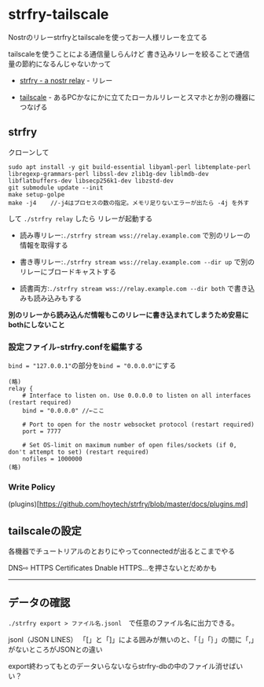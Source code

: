 # strfry-tailscale
Nostrのリレーstrfryとtailscaleを使ってお一人様リレーを立てる

tailscaleを使うことによる通信量しらんけど
書き込みリレーを絞ることで通信量の節約になるんじゃないかって


- [strfry - a nostr relay](https://github.com/hoytech/strfry) - リレー

- [tailscale](https://tailscale.com/) - あるPCかなにかに立てたローカルリレーとスマホとか別の機器につなげる


## strfry

クローンして
```
sudo apt install -y git build-essential libyaml-perl libtemplate-perl libregexp-grammars-perl libssl-dev zlib1g-dev liblmdb-dev libflatbuffers-dev libsecp256k1-dev libzstd-dev
git submodule update --init
make setup-golpe
make -j4    //-j4はプロセスの数の指定。メモリ足りないエラーが出たら -4j を外す
```
して
`./strfry relay`
したら
リレーが起動する

- 読み専リレー:`./strfry stream wss://relay.example.com`
で別のリレーの情報を取得する

- 書き専リレー:`./strfry stream wss://relay.example.com --dir up`
で別のリレーにブロードキャストする

- 読書両方:`./strfry stream wss://relay.example.com --dir both`
で書き込みも読み込みもする

**別のリレーから読み込んだ情報もこのリレーに書き込まれてしまうため安易にbothにしないこと**



### 設定ファイル-strfry.confを編集する

`bind = "127.0.0.1"`の部分を`bind = "0.0.0.0"`にする

```
(略)
relay {
    # Interface to listen on. Use 0.0.0.0 to listen on all interfaces (restart required)
    bind = "0.0.0.0" //←ここ

    # Port to open for the nostr websocket protocol (restart required)
    port = 7777

    # Set OS-limit on maximum number of open files/sockets (if 0, don't attempt to set) (restart required)
    nofiles = 1000000
(略)
```

### Write Policy
(plugins)[https://github.com/hoytech/strfry/blob/master/docs/plugins.md]

## tailscaleの設定
各機器でチュートリアルのとおりにやってconnectedが出るとこまでやる

DNS⇨
HTTPS Certificates Dnable HTTPS...を押さないとだめかも




----
## データの確認
``./strfry export > ファイル名.jsonl``　で任意のファイル名に出力できる。

jsonl（JSON LINES）
「[」と「]」による囲みが無いのと、「｛」「｝」の間に「,」がないところがJSONとの違い

export終わってもとのデータいらないならstrfry-dbの中のファイル消せばいい？
